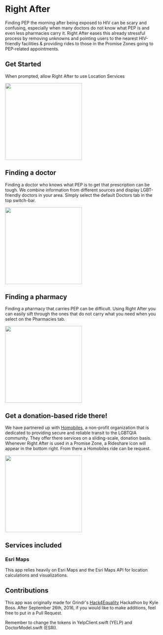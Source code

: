 # Right After
Finding PEP the morning after being exposed to HIV can be scary and confusing, especially when many doctors do not know what
PEP is and even less pharmacies carry it. Right After eases this already stressful process by removing unknowns and pointing users to the nearest HIV-friendly facilities & providing rides to those in the Promise Zones going to PEP-related appointments.

## Get Started
When prompted, allow Right After to use Location Services

<img src="https://cloud.githubusercontent.com/assets/4213649/18716220/d07cffa2-7fd0-11e6-85ae-506bbd48a880.png" width='250'>

## Finding a doctor
Finding a doctor who knows what PEP is to get that prescription can be tough. We combine information from different sources
and display LGBT-friendly doctors in your area. Simply select the default Doctors tab in the top switch-bar.

<img src="https://cloud.githubusercontent.com/assets/4213649/18716666/70548c1a-7fd2-11e6-879f-0a75af72b656.png" width='250'>

## Finding a pharmacy
Finding a pharmacy that carries PEP can be difficult. Using Right After you can easily sift through the ones that do not carry
what you need when you select on the Pharmacies tab.

<img src="https://cloud.githubusercontent.com/assets/4213649/18716812/f4663f44-7fd2-11e6-8053-2718f8981b3d.png" width='250'>

## Get a donation-based ride there!
We have partnered up with [Homobiles](http://homobiles.org), a non-profit organization that is dedicated to providing secure
and reliable transit to the LGBTQIA community. They offer there services on a sliding-scale, donation basis. Whenever Right After is used in a Promise Zone, a Rideshare icon will appear in the bottom right. From there a Homobiles ride can be request.

<img src="https://cloud.githubusercontent.com/assets/4213649/18716951/6dc063e2-7fd3-11e6-98c8-c1f7d2553c65.png" width='250'>

## Services included

### Esri Maps
This app relies heavily on Esri Maps and the Esri Maps API for location calculations and visualizations.

## Contributions

This app was originally made for Grindr's [Hack4Equality](http://www.grindr.com/hack4equality/) Hackathon by Kyle Boss. After
September 26th, 2016, if you would like to make additions, feel free to put in a Pull Request.

Remember to change the tokens in YelpClient.swift (YELP) and DoctorModel.swift (ESRI).
